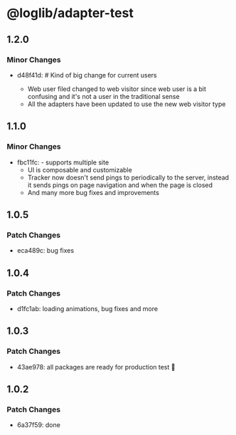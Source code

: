 # @loglib/adapter-test

## 1.2.0

### Minor Changes

- d48f41d: # Kind of big change for current users

  - Web user filed changed to web visitor since web user is a bit confusing and it's not a user in the traditional sense
  - All the adapters have been updated to use the new web visitor type

## 1.1.0

### Minor Changes

- fbc11fc: - supports multiple site
  - UI is composable and customizable
  - Tracker now doesn't send pings to periodically to the server, instead it sends pings on page navigation and when the page is closed
  - And many more bug fixes and improvements

## 1.0.5

### Patch Changes

- eca489c: bug fixes

## 1.0.4

### Patch Changes

- d1fc1ab: loading animations, bug fixes and more

## 1.0.3

### Patch Changes

- 43ae978: all packages are ready for production test 🚀

## 1.0.2

### Patch Changes

- 6a37f59: done
